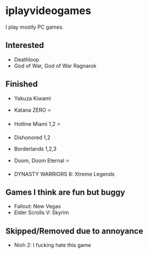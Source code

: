 # iplayvideogames

I play mostly PC games.

## Interested

- Deathloop
- God of War, God of War Ragnarok

## Finished

- Yakuza Kiwami
- Katana ZERO ⭐
- Hotline Miami 1,2 ⭐
- Dishonored 1,2
- Borderlands 1,2,3

- Doom, Doom Eternal ⭐
- DYNASTY WARRIORS 8: Xtreme Legends


## Games I think are fun but buggy

- Fallout: New Vegas
- Elder Scrolls V: Skyrim

## Skipped/Removed due to annoyance

- Nioh 2: I fucking hate this game
